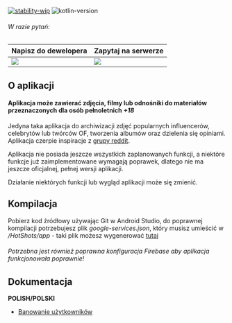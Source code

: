[![stability-wip](https://img.shields.io/badge/stability-wip-lightgrey.svg)](https://github.com/mkenney/software-guides/blob/master/STABILITY-BADGES.md#work-in-progress)
![kotlin-version](https://img.shields.io/badge/kotlin-1.7.20-orange)

###### W razie pytań:

| Napisz do dewelopera                                       | Zapytaj na serwerze                                                                     |
|---------------------------------------------------------------------------|---------------------------------------------------------------------------------------------------|
| ![](https://dcbadge.vercel.app/api/shield/1070652559628456016?theme=gray) | [![](https://dcbadge.vercel.app/api/server/ZPuJ3Axbdf?theme=gray)](https://discord.gg/ZPuJ3Axbdf) |

## O aplikacji
#### <b>Aplikacja może zawierać zdjęcia, filmy lub odnośniki do materiałów przeznaczonych dla osób pełnoletnich _+18_</b>
Jedyna taka aplikacja do archiwizacji zdjęć popularnych influencerów, celebrytów lub twórców OF, tworzenia albumów oraz dzielenia się opiniami.
Aplikacja czerpie inspiracje z [grupy reddit](https://www.reddit.com/r/SexyPolishYoutuber/).

Aplikacja nie posiada jeszcze wszystkich zaplanowanych funkcji, a niektóre funkcje już zaimplementowane wymagają poprawek, dlatego nie ma jeszcze oficjalnej, pełnej wersji aplikacji.

Działanie niektórych funkcji lub wygląd aplikacji może się zmienić.

## Kompilacja
Pobierz kod źródłowy używając Git w Android Studio, do poprawnej kompilacji potrzebujesz plik *google-services.json*, który musisz umieścić w */HotShots/app* - taki plik możesz wygenerować [tutaj](https://firebase.google.com/)
###### Potrzebna jest również poprawna konfiguracja Firebase aby aplikacja funkcjonowała poprawnie!

## Dokumentacja
**POLISH/POLSKI**

- [Banowanie użytkowników](https://github.com/HotShotsApp/HotShots/blob/master/docs-pl/BANOWANIE.md)
